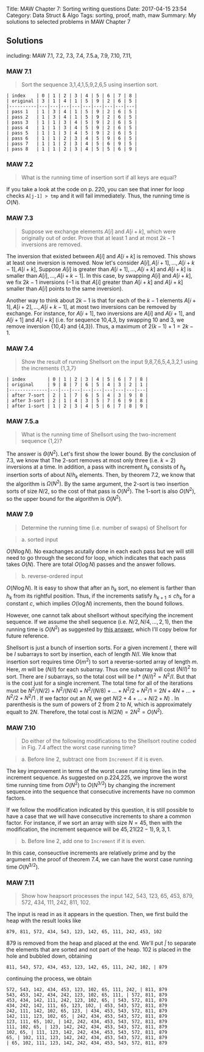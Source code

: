 Title: MAW Chapter 7: Sorting writing questions
Date: 2017-04-15 23:54
Category: Data Struct & Algo
Tags: sorting, proof, math, maw
Summary: My solutions to selected problems in MAW Chapter 7

## Solutions

including: MAW 7.1, 7.2, 7.3, 7.4, 7.5.a, 7.9, 7.10, 7.11, 

### MAW 7.1

> Sort the sequence 3,1,4,1,5,9,2,6,5 using insertion sort.

```
| index    | 0 | 1 | 2 | 3 | 4 | 5 | 6 | 7 | 8 |
| original | 3 | 1 | 4 | 1 | 5 | 9 | 2 | 6 | 5 |
|----------|---|---|---|---|---|---|---|---|---|
| pass 1   | 1 | 3 | 4 | 1 | 5 | 9 | 2 | 6 | 5 |
| pass 2   | 1 | 3 | 4 | 1 | 5 | 9 | 2 | 6 | 5 |
| pass 3   | 1 | 1 | 3 | 4 | 5 | 9 | 2 | 6 | 5 |
| pass 4   | 1 | 1 | 3 | 4 | 5 | 9 | 2 | 6 | 5 |
| pass 5   | 1 | 1 | 3 | 4 | 5 | 9 | 2 | 6 | 5 |
| pass 6   | 1 | 1 | 2 | 3 | 4 | 5 | 9 | 6 | 5 |
| pass 7   | 1 | 1 | 2 | 3 | 4 | 5 | 6 | 9 | 5 |
| pass 8   | 1 | 1 | 2 | 3 | 4 | 5 | 5 | 6 | 9 |
```

### MAW 7.2

> What is the running time of insertion sort if all keys are equal?

If you take a look at the code on p. 220, you can see that inner for loop checks
`A[j-1] > tmp` and it will fail immediately. Thus, the running time is $O(N)$.

### MAW 7.3

> Suppose we exchange elements $A[i]$ and $A[i+k]$, which were originally
> out of order. Prove that at least 1 and at most $2k-1$ inversions are removed.

The inversion that existed between $A[i]$ and $A[i+k]$ is removed. This shows 
at least one inversion is removed. Now let's consider $A[i], A[i+1], \dots, A[i+k-1], A[i+k]$,
Suppose $A[i]$ is greater than $A[i+1], \dots, A[i+k]$ and $A[i+k]$ is smaller than
$A[i], \dots, A[i+k-1]$. In this case, by swapping $A[i]$ and $A[i+k]$, we fix 
$2k-1$ inversions ($-1$ is that $A[i]$ greater than $A[i+k]$ and $A[i+k]$ smaller
than $A[i]$ points to the same inversion).

Another way to think about $2k-1$ is that for each of the $k-1$ elements 
$A[i+1], A[i+2], \dots, A[i+k-1]$, at most two inversions can be removed by exchange.
For instance, for $A[i+1]$, two inversions are $A[i]$ and $A[i+1]$, and $A[i+1]$ and
$A[i+k]$ (i.e. for sequence 10,4,3, by swapping 10 and 3, we remove inversion {10,4}
and {4,3}). Thus, a maximum of $2(k-1)+1 = 2k-1$.

### MAW 7.4

> Show the result of running Shellsort on the input 9,8,7,6,5,4,3,2,1 using the
> increments {1,3,7}

```
| index        | 0 | 1 | 2 | 3 | 4 | 5 | 6 | 7 | 8 |
| original     | 9 | 8 | 7 | 6 | 5 | 4 | 3 | 2 | 1 |
|--------------|---|---|---|---|---|---|---|---|---|
| after 7-sort | 2 | 1 | 7 | 6 | 5 | 4 | 3 | 9 | 8 |
| after 3-sort | 2 | 1 | 4 | 3 | 5 | 7 | 6 | 9 | 8 |
| after 1-sort | 1 | 2 | 3 | 4 | 5 | 6 | 7 | 8 | 9 |
```

### MAW 7.5.a

> What is the running time of Shellsort using the two-increment sequence {1,2}?

The answer is $\Theta(N^2)$. Let's first show the lower bound. By the conclusion
of 7.3, we know that The 2-sort removes at most only three (i.e. $k=2$) inversions
at a time. In addition, a pass with increment $h_k$ consists of $h_k$ insertion sorts
of about $N/h_k$ elements. Then, by theorem 7.2, we know that the algorithm 
is $\Omega(N^2)$. By the same argument, the 2-sort is two insertion sorts of size $N/2$,
so the cost of that pass is $O(N^2)$. The 1-sort is also $O(N^2)$, so the upper bound
for the algorithm is $O(N^2)$. 

### MAW 7.9

> Determine the running time (i.e. number of swaps) of Shellsort for 

> a. sorted input

$O(N \log N)$. No exachanges acutally done in each each pass but we will still
need to go through the second for loop, which indicates that each pass takes 
$O(N)$. There are total $O(\log N)$ passes and the answer follows.

> b. reverse-ordered input

$O(N \log N)$. It is easy to show that after an $h_k$ sort, no element is farther
than $h_k$ from its rightful position. Thus, if the increments satisfy $h_{k+1} \le ch_k$
for a constant $c$, which implies $O(\log N)$ increments, then the bound follows.

However, one cannot talk about shellsort without specifying the increment sequence.
If we assume the shell sequence (i.e. $N/2, N/4, \dots, 2, 1$), then the running time
is $O(N^2)$ as suggested by [this answer](https://www.cs.rochester.edu/~brown/172/exams/2ndmidterm_ans_13.pdf),
which I'll copy below for future reference.

Shellsort is just a bunch of insertion sorts. For a given increment $I$, there will
be $I$ subarrays to sort by insertion, each of length $N/I$. We know that insertion
sort requires time $O(m^2)$ to sort a reverse-sorted array of length $m$. Here, $m$
will be ($N/I$) for each subarray. Thus one subarray will cost $(N/I)^2$ to sort. 
There are $I$ subarrays, so the total cost will be $I * (N/I)^2 = N^2/I$. But that 
is the cost just for a single increment. The total time for all of the iterations must be
$N^2/(N/2) + N^2/(N/4) + N^2/(N/8) + \dots + N^2/2 + N^2/1 = 2N + 4N + \dots + N^2/2 + N^2/1$ .
If we factor out an $N$, we get $N(2+4+\dots+N/2+N)$ . In parenthesis is the sum of powers of 
2 from 2 to $N$, which is approximately equalt to $2N$. Therefore, the total cost
is $N(2N) = 2N^2 = O(N^2)$.

### MAW 7.10

> Do either of the following modifications to the Shellsort routine coded in 
> Fig. 7.4 affect the worst case running time?

> a. Before line 2, subtract one from `Increment` if it is even.

The key improvement in terms of the worst case running time lies in the increment
sequence. As suggested on p.224,225, we improve the worst time running time from
$O(N^2)$ to $O(N^{3/2})$ by changing the increment sequence into the sequence that
consecutive increments have no common factors. 

If we follow the modification indicated by this question, it is still possible
to have a case that we will have consecutive increments to share a common factor.
For instance, if we sort an array with size $N = 45$, then with the modification,
the increment sequence will be $45, 21 (22-1), 9, 3, 1$.

> b. Before line 2, add one to `Increment` if it is even.

In this case, conseuctive increments are relatively prime and by the argument in 
the proof of theorem 7.4, we can have the worst case running time $O(N^{3/2})$.

### MAW 7.11

> Show how heapsort processes the input 142, 543, 123, 65, 453, 879, 572, 434, 111, 242, 
> 811, 102.

The input is read in as it appears in the question. Then, we first build the heap with 
the result looks like

```
879, 811, 572, 434, 543, 123, 142, 65, 111, 242, 453, 102
```

$879$ is removed from the heap and placed at the end. We'll put *|* to separate the elements
that are sorted and not part of the heap. $102$ is placed in the hole and bubbled down, obtaining

```
811, 543, 572, 434, 453, 123, 142, 65, 111, 242, 102, | 879
```

continuing the process, we obtain

```
572, 543, 142, 434, 453, 123, 102, 65, 111, 242, | 811, 879
543, 453, 142, 434, 242, 123, 102, 65, 111, | 572, 811, 879
453, 434, 142, 111, 242, 123, 102, 65, | 543, 572, 811, 879
434, 242, 142, 111, 65, 123, 102, | 453, 543, 572, 811, 879
242, 111, 142, 102, 65, 123, | 434, 453, 543, 572, 811, 879
142, 111, 123, 102, 65, | 242, 434, 453, 543, 572, 811, 879
123, 111, 65, 102, | 142, 242, 434, 453, 543, 572, 811, 879
111, 102, 65, | 123, 142, 242, 434, 453, 543, 572, 811, 879
102, 65, | 111, 123, 142, 242, 434, 453, 543, 572, 811, 879
65, | 102, 111, 123, 142, 242, 434, 453, 543, 572, 811, 879
| 65, 102, 111, 123, 142, 242, 434, 453, 543, 572, 811, 879
```